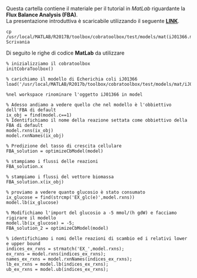 Questa cartella contiene il materiale per il tutorial in *MatLab* riguardante la **Flux Balance Analysis (FBA)**.  
La presentazione introduttiva è scaricabile utilizzando il seguente [**LINK**](https://drive.google.com/open?id=1ek5q6gPeHc9OsQLrHw2RAU00rl5uz-2N).  
```
cp /usr/local/MATLAB/R2017B/toolbox/cobratoolbox/test/models/mat(iJ01366.mat Scrivania
```

Di seguito le righe di codice **MatLab** da utilizzare

```
% inizializziamo il cobratoolbox
initCobraToolbox()

% carichiamo il modello di Echerichia coli iJ01366
load('/usr/local/MATLAB/R2017b/toolbox/cobratoolbox/test/models/mat/iJ01366.mat')

%nel workspace rinominare l'oggetto iJ01366 in model

% Adesso andiamo a vedere quello che nel modello è l'obbiettivo dell'FBA di default
ix_obj = find(model.c==1)
% Identifichiamo il nome della reazione settata come obbiettivo della FBA di default
model.rxns(ix_obj)
model.rxnNames(ix_obj)

% Predizione del tasso di crescita cellulare
FBA_solution = optimizeCbModel(model)

% stampiamo i flussi delle reazioni
FBA_solution.x

% stampiamo i flussi del vettore biomassa
FBA_solution.x(ix_obj)

% proviamo a vedere quanto glucosio è stato consumato
ix_glucose = find(strcmp('EX_glc(e)',model.rxns))
model.lb(ix_glucose)

% Modifichiamo l'import del glucosio a -5 mmol/(h gdW) e facciamo rigirare il modello
model.lb(ix_glucose) = -5;
FBA_solution_2 = optimizeCbModel(model)

% identifichiamo i nomi delle reazioni di scambio ed i relativi lower e upper bound
indices_ex_rxns = strmatch('EX_',model.rxns);
ex_rxns = model.rxns(indices_ex_rxns);
names_ex_rxns = model.rxnNames(indices_ex_rxns);
lb_ex_rxns = model.lb(indices_ex_rxns);
ub_ex_rxns = model.ub(indices_ex_rxns);


```
